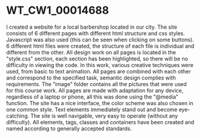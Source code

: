 # WT_CW1_00014688
I created a website for a local barbershop located in our city. The site consists of 6 different pages with different html structure and css styles. Javascript was also used (this can be seen when clicking on some buttons). 6 different html files were created, the structure of each file is individual and different from the other. All design work on all pages is located in the "style.css" section, each section has been highlighted, so there will be no difficulty in viewing the code. In this work, various creative techniques were used, from basic to text animation. All pages are combined with each other and correspond to the specified task, semantic design complies with requirements. The "image" folder contains all the pictures that were used for this course work. All pages are made with adaptation for any device, regardless of a laptop or phone, all this was done using the "@media" function. The site has a nice interface, the color scheme was also chosen in one common style. Text elements immediately stand out and become eye-catching. The site is well navigable, very easy to operate (without any difficulty). All elements, tags, classes and containers have been created and named according to generally accepted standards.
